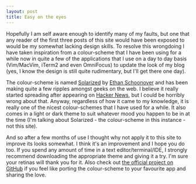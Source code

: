 ```yaml
---
layout: post
title: Easy on the eyes
---
```


Hopefully I am self aware enough to identify many of my faults, but one
that any reader of the first three posts of this site would have been
exposed to would be my somewhat lacking design skills. To resolve this
wrongdoing I have taken inspiration from a colour-scheme that I have
been using for a while now in quite a few of the applications that I use
on a day to day basis (Vim/MacVim, iTerm2 and even OmniFocus) to update
the look of my blog (yes, I know the design is still quite rudimentary,
but I'll get there one day).

The colour-scheme is named
[Solarized](http://ethanschoonover.com/solarized) by [Ethan
Schoonover](http://ethanschoonover.com/) and has been making quite a few
ripples amongst geeks on the web. I believe it really started spreading
after appearing on [Hacker News](http://news.ycombinator.com/), but I
could be horribly wrong about that. Anyway, regardless of how it came
to my knowledge, it is really one of the nicest colour-schemes that
I have used for a while. It also comes in a light or dark theme to
suit whatever mood you happen to be in at the time (I'm talking about
Solarized - the colour-scheme in this instance - not this site).

And so after a few months of use I thought why not apply it to this
site to improve its looks somewhat. I think it's an improvement
and I hope you do too. If you spend any amount of time in a
text editor/terminal/IDE, I strongly recommend downloading the
appropriate theme and giving it a try. I'm sure your retinas
will thank you for it. Also check out [the official project on
GitHub](https://github.com/altercation/solarized) if you feel like
porting the colour-scheme to your favourite app and sharing the love.
